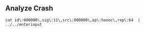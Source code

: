 Analyze Crash
--------------------------------------------
    cat id\:000000\,sig\:11\,src\:000000\,op\:havoc\,rep\:64  | ../../enterinput

